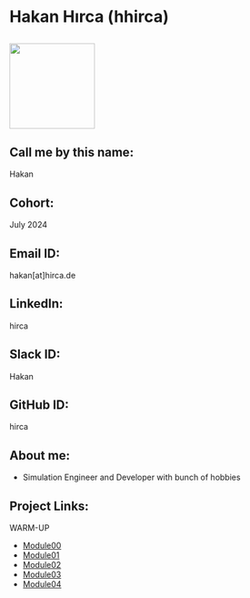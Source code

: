#  Hakan Hırca (hhirca)
## <img class="rounded-circle" src="https://avatars.githubusercontent.com/u/21260536?v=4" width="150" height="150" />

## Call me by this name: 
Hakan
## Cohort: 
July 2024
## Email ID: 
hakan[at]hirca.de
## LinkedIn: 
hirca
## Slack ID: 
Hakan
## GitHub ID: 
hirca
## About me: 
- Simulation Engineer and Developer with bunch of hobbies
## Project Links:

WARM-UP
- [Module00](https://github.com/hirca/SEA-ME-warm-up/tree/hhirca/Modules/Module00)
- [Module01](https://github.com/hirca/SEA-ME-warm-up/tree/hhirca/Modules/Module01)
- [Module02](https://github.com/hirca/SEA-ME-warm-up/tree/hhirca/Modules/Module02)
- [Module03](https://github.com/hirca/SEA-ME-warm-up/tree/hhirca/Modules/Module03)
- [Module04](https://github.com/hirca/SEA-ME-warm-up/tree/hhirca/Modules/Module04)


